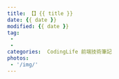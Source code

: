 ```yaml
---
title: 【】{{ title }} 
date: {{ date }}  
modified: {{ date }}
tag:
 - 
 - 
categories:  CodingLife 前端技術筆記
photos:
 - '/img/'
---
```




<!--more-->
